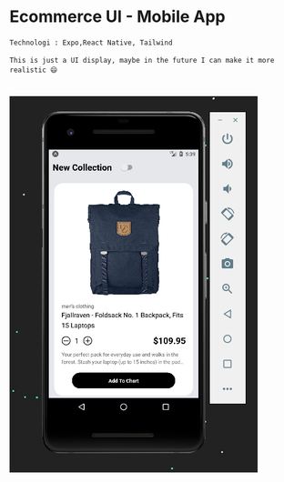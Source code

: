 # Ecommerce UI - Mobile App

`Technologi : Expo,React Native, Tailwind`

`This is just a UI display, maybe in the future I can make it more realistic 😄`

# ![Preview](img/Capture.PNG)

